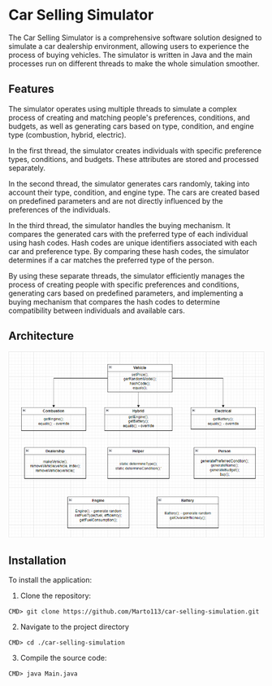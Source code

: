# Car Selling Simulator

The Car Selling Simulator is a comprehensive software solution designed to simulate a car dealership environment, allowing users to experience the process of buying vehicles. 
The simulator is written in Java and the main processes run on different threads to make the whole simulation smoother.

## Features
The simulator operates using multiple threads to simulate a complex process of creating and matching people's preferences, conditions, and budgets, as well as generating cars based on type, condition, and engine type (combustion, hybrid, electric).

In the first thread, the simulator creates individuals with specific preference types, conditions, and budgets. These attributes are stored and processed separately.

In the second thread, the simulator generates cars randomly, taking into account their type, condition, and engine type. The cars are created based on predefined parameters and are not directly influenced by the preferences of the individuals.

In the third thread, the simulator handles the buying mechanism. It compares the generated cars with the preferred type of each individual using hash codes. Hash codes are unique identifiers associated with each car and preference type. By comparing these hash codes, the simulator determines if a car matches the preferred type of the person.

By using these separate threads, the simulator efficiently manages the process of creating people with specific preferences and conditions, generating cars based on predefined parameters, and implementing a buying mechanism that compares the hash codes to determine compatibility between individuals and available cars.

## Architecture
![arch](./images/architecture.png)

## Installation
To install the application:
1. Clone the repository:
```
CMD> git clone https://github.com/Marto113/car-selling-simulation.git
```
2. Navigate to the project directory
```
CMD> cd ./car-selling-simulation
```
3. Compile the source code:
```
CMD> java Main.java
```